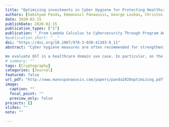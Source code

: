 ```yaml
---
title: "Optimizing investments in Cyber Hygiene for Protecting Healthcare Users"
authors: [Sakshyam Panda, Emmanouil Panaousis, George Loukas, Christos Laoudias]
date: 2020-02-15
publishDate: 2020-02-15
publication_types: ["1"]
publication: "_From Lambda Calculus to Cybersecurity Through Program Analysis_"
#publication_short: "__"
doi: "https://doi.org/10.1007/978-3-030-41103-9_11"
abstract: "Cyber hygiene measures are often recommended for strengthening an organization’s security posture, especially for protecting against social engineering attacks that target the human element. However, the related recommendations are typically the same for all organizations and their employees, regardless of the nature and the level of risk for different groups of users. Building upon an existing cybersecurity investment model, this paper presents a tool for optimal selection of cyber hygiene safeguards, which we refer as the Optimal Safeguards Tool (OST). The model combines game theory and combinatorial optimization (0-1 Knapsack) taking into account the probability of each user group to being attacked, the value of assets accessible by each group, and the efficacy of each control for a particular group. The model considers indirect cost as the time employees could require for learning and trainning against an implemented control. Utilizing a game-theoretic framework to support the Knapsack optimization problem permits us to optimally select safeguards’ application levels minimizing the aggregated expected damage within a security investment budget.

We evaluate OST in a healthcare domain use case. In particular, on the Critical Internet Security (CIS) Control group 17 for implementing security awareness and training programs for employees belonging to the ICT, clinical and administration personnel of a hospital. We compare the strategies implemented by OST against alternative common-sense defending approaches for three different types of attackers: Nash, Weighted and Opportunistic. Our results show that Nash defending strategies are consistently better than the competing strategies for all attacker types with a minor exception where the Nash defending strategy, for a specific game, performs at least as good as other common-sense approaches. Finally, we illustrate the alternative investment strategies on different Nash equilibria (called plans) and discuss the optimal choice using the framework of 0-1 Knapsack optimization."
# summary: ""
tags: [Cryptography]
categories: [Journal]
featured: false
url_pdf: "http://www.manospanaousis.com/papers/panda2020optimizing.pdf"
image:
  caption: ""
  focal_point: ""
  preview_only: false
projects: []
slides: ""
note: ""

---
```

